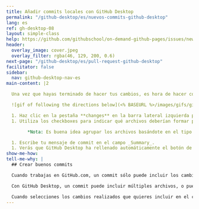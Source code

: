 ```yaml
---
title: Añadir commits locales con GitHub Desktop
permalink: "/github-desktop/es/nuevos-commits-github-desktop"
lang: es
ref: gh-desktop-08
layout: simple-class
help: https://github.com/githubschool/on-demand-github-pages/issues/new?title=I%20need%20help&body=Describe%20what%20you%20need%20help%20with%20here.&labels=Help%20Wanted
header:
  overlay_image: cover.jpeg
  overlay_filter: rgba(46, 129, 200, 0.6)
next-page: "/github-desktop/es/pull-request-github-desktop"
facilitator: false
sidebar:
  nav: github-desktop-nav-es
main-content: |2

  Una vez que hayas terminado de hacer tus cambios, es hora de hacer commit (confirmarlos).

  ![gif of following the directions below](<% BASEURL %>/images/gifs/github-desktop/making-commits-locally.gif)

  1. Haz clic en la pestaña **changes** en la barra lateral izquierda para ver una lista de los archivos que han cambiado o se han añadido desde el último commit.
  1. Utiliza los checkboxes para indicar qué archivos deberían formar parte del commit. En esta actividad, seleccionarás el archivo `index.html`.

        *Nota: Es buena idea agrupar los archivos basándote en el tipo de cambio o el contenido del archivo. Por ejemplo, si has corregido el mismo problema de formato en varios documentos, deberías agruparlos en un único commit.*

  1. Escribe tu mensaje de commit en el campo _Summary_.
  1. Verás que GitHub Desktop ha rellenado automáticamente el botón de commit con el branch actual. Simplemente haz clic en el botón para hacer commit de tus cambios.
show-me-how: 
tell-me-why: |
  ## Crear buenos commits

  Cuando trabajas en GitHub.com, un commit sólo puede incluir los cambios que has hecho en un único archivo. Pero cuando trabajas desde la aplicación de escritorio, tienes mucho más control sobre tus commits.

  Con GitHub Desktop, un commit puede incluir múltiples archivos, o puedes seleccionar un cambio específico en un archivo del que te gustaría hacer commit.

  Cuando selecciones los cambios realizados que quieres incluir en el commit, deberías intentar crear lo que nos gusta llamar un **commit atómico**. En otras palabras, cada commit que hagas debería contener cambios que tienen sentido juntos y representan una única unidad de trabajo.
---
```


